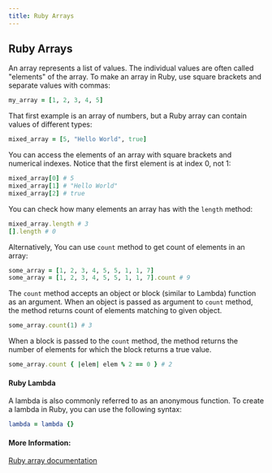 ```yaml
---
title: Ruby Arrays
---
```

## Ruby Arrays

An array represents a list of values. The individual values are often called "elements" of the array. To make an array in Ruby, use square brackets and separate values with commas:

```ruby
my_array = [1, 2, 3, 4, 5]
```

That first example is an array of numbers, but a Ruby array can contain values of different types:

```ruby
mixed_array = [5, "Hello World", true]
```

You can access the elements of an array with square brackets and numerical indexes. Notice that the first element is at index 0, not 1:

```ruby
mixed_array[0] # 5
mixed_array[1] # "Hello World"
mixed_array[2] # true
```

You can check how many elements an array has with the `length` method:

```ruby
mixed_array.length # 3
[].length # 0
```

Alternatively, You can use `count` method to get count of elements in an array:

```ruby
some_array = [1, 2, 3, 4, 5, 5, 1, 1, 7]
some_array = [1, 2, 3, 4, 5, 5, 1, 1, 7].count # 9
```

The `count` method accepts an object or block (similar to Lambda) function as an argument. When an object is passed as argument to `count` method, the method returns count of elements matching to given object.

```ruby
some_array.count(1) # 3
```

When a block is passed to the `count` method, the method returns the number of elements for which the block returns a true value.

```ruby
some_array.count { |elem| elem % 2 == 0 } # 2
```

#### Ruby Lambda
A lambda is also commonly referred to as an anonymous function. To create a lambda in Ruby, you can use the following syntax:
```ruby
lambda = lambda {}
```

#### More Information:
<a href='https://ruby-doc.org/core-2.4.2/Array.html' target='_blank' rel='nofollow'>Ruby array documentation</a>
